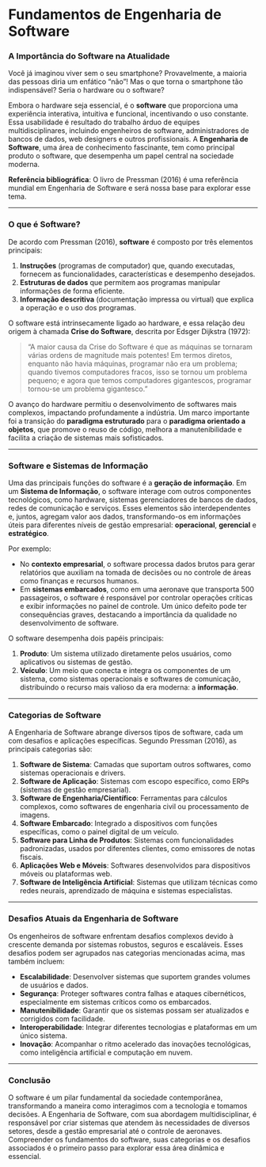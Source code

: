 # Fundamentos de Engenharia de Software

### A Importância do Software na Atualidade

Você já imaginou viver sem o seu smartphone? Provavelmente, a maioria das pessoas diria um enfático “não”! Mas o que torna o smartphone tão indispensável? Seria o hardware ou o software?

Embora o hardware seja essencial, é o **software** que proporciona uma experiência interativa, intuitiva e funcional, incentivando o uso constante. Essa usabilidade é resultado do trabalho árduo de equipes multidisciplinares, incluindo engenheiros de software, administradores de bancos de dados, web designers e outros profissionais. A **Engenharia de Software**, uma área de conhecimento fascinante, tem como principal produto o software, que desempenha um papel central na sociedade moderna.

**Referência bibliográfica**: O livro de Pressman (2016) é uma referência mundial em Engenharia de Software e será nossa base para explorar esse tema.

---

### O que é Software?

De acordo com Pressman (2016), **software** é composto por três elementos principais:

1. **Instruções** (programas de computador) que, quando executadas, fornecem as funcionalidades, características e desempenho desejados.
2. **Estruturas de dados** que permitem aos programas manipular informações de forma eficiente.
3. **Informação descritiva** (documentação impressa ou virtual) que explica a operação e o uso dos programas.

O software está intrinsecamente ligado ao hardware, e essa relação deu origem à chamada **Crise do Software**, descrita por Edsger Dijkstra (1972):

> “A maior causa da Crise do Software é que as máquinas se tornaram várias ordens de magnitude mais potentes! Em termos diretos, enquanto não havia máquinas, programar não era um problema; quando tivemos computadores fracos, isso se tornou um problema pequeno; e agora que temos computadores gigantescos, programar tornou-se um problema gigantesco.”

O avanço do hardware permitiu o desenvolvimento de softwares mais complexos, impactando profundamente a indústria. Um marco importante foi a transição do **paradigma estruturado** para o **paradigma orientado a objetos**, que promove o reuso de código, melhora a manutenibilidade e facilita a criação de sistemas mais sofisticados.

---

### Software e Sistemas de Informação

Uma das principais funções do software é a **geração de informação**. Em um **Sistema de Informação**, o software interage com outros componentes tecnológicos, como hardware, sistemas gerenciadores de bancos de dados, redes de comunicação e serviços. Esses elementos são interdependentes e, juntos, agregam valor aos dados, transformando-os em informações úteis para diferentes níveis de gestão empresarial: **operacional**, **gerencial** e **estratégico**.

Por exemplo:

- No **contexto empresarial**, o software processa dados brutos para gerar relatórios que auxiliam na tomada de decisões ou no controle de áreas como finanças e recursos humanos.
- Em **sistemas embarcados**, como em uma aeronave que transporta 500 passageiros, o software é responsável por controlar operações críticas e exibir informações no painel de controle. Um único defeito pode ter consequências graves, destacando a importância da qualidade no desenvolvimento de software.

O software desempenha dois papéis principais:

1. **Produto**: Um sistema utilizado diretamente pelos usuários, como aplicativos ou sistemas de gestão.
2. **Veículo**: Um meio que conecta e integra os componentes de um sistema, como sistemas operacionais e softwares de comunicação, distribuindo o recurso mais valioso da era moderna: a **informação**.

---

### Categorias de Software

A Engenharia de Software abrange diversos tipos de software, cada um com desafios e aplicações específicas. Segundo Pressman (2016), as principais categorias são:

1. **Software de Sistema**: Camadas que suportam outros softwares, como sistemas operacionais e drivers.
2. **Software de Aplicação**: Sistemas com escopo específico, como ERPs (sistemas de gestão empresarial).
3. **Software de Engenharia/Científico**: Ferramentas para cálculos complexos, como softwares de engenharia civil ou processamento de imagens.
4. **Software Embarcado**: Integrado a dispositivos com funções específicas, como o painel digital de um veículo.
5. **Software para Linha de Produtos**: Sistemas com funcionalidades padronizadas, usados por diferentes clientes, como emissores de notas fiscais.
6. **Aplicações Web e Móveis**: Softwares desenvolvidos para dispositivos móveis ou plataformas web.
7. **Software de Inteligência Artificial**: Sistemas que utilizam técnicas como redes neurais, aprendizado de máquina e sistemas especialistas.

---

### Desafios Atuais da Engenharia de Software

Os engenheiros de software enfrentam desafios complexos devido à crescente demanda por sistemas robustos, seguros e escaláveis. Esses desafios podem ser agrupados nas categorias mencionadas acima, mas também incluem:

- **Escalabilidade**: Desenvolver sistemas que suportem grandes volumes de usuários e dados.
- **Segurança**: Proteger softwares contra falhas e ataques cibernéticos, especialmente em sistemas críticos como os embarcados.
- **Manutenibilidade**: Garantir que os sistemas possam ser atualizados e corrigidos com facilidade.
- **Interoperabilidade**: Integrar diferentes tecnologias e plataformas em um único sistema.
- **Inovação**: Acompanhar o ritmo acelerado das inovações tecnológicas, como inteligência artificial e computação em nuvem.

---

### Conclusão

O software é um pilar fundamental da sociedade contemporânea, transformando a maneira como interagimos com a tecnologia e tomamos decisões. A Engenharia de Software, com sua abordagem multidisciplinar, é responsável por criar sistemas que atendem às necessidades de diversos setores, desde a gestão empresarial até o controle de aeronaves. Compreender os fundamentos do software, suas categorias e os desafios associados é o primeiro passo para explorar essa área dinâmica e essencial.
